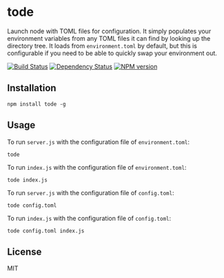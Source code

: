 # tode

Launch node with TOML files for configuration.  It simply populates your environment variables from any TOML files it can find by looking up the directory tree.  It loads from `environment.toml` by default, but this is configurable if you need to be able to quickly swap your environment out.

[![Build Status](https://img.shields.io/travis/ForbesLindesay/tode/master.svg)](https://travis-ci.org/ForbesLindesay/tode)
[![Dependency Status](https://img.shields.io/david/ForbesLindesay/tode.svg)](https://david-dm.org/ForbesLindesay/tode)
[![NPM version](https://img.shields.io/npm/v/tode.svg)](https://www.npmjs.com/package/tode)

## Installation

    npm install tode -g

## Usage

To run `server.js` with the configuration file of `environment.toml`:

    tode

To run `index.js` with the configuration file of `environment.toml`:

    tode index.js

To run `server.js` with the configuration file of `config.toml`:

    tode config.toml

To run `index.js` with the configuration file of `config.toml`:

    tode config.toml index.js

## License

  MIT